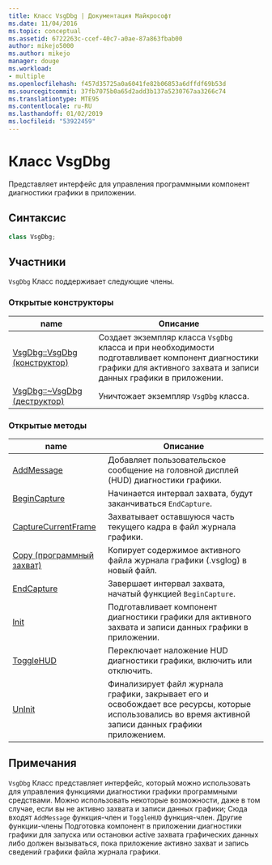 ```yaml
---
title: Класс VsgDbg | Документация Майкрософт
ms.date: 11/04/2016
ms.topic: conceptual
ms.assetid: 6722263c-ccef-40c7-a0ae-87a863fbab00
author: mikejo5000
ms.author: mikejo
manager: douge
ms.workload:
- multiple
ms.openlocfilehash: f457d35725a0a6041fe82b06853a6dffdf69b53d
ms.sourcegitcommit: 37fb7075b0a65d2add3b137a5230767aa3266c74
ms.translationtype: MTE95
ms.contentlocale: ru-RU
ms.lasthandoff: 01/02/2019
ms.locfileid: "53922459"
---
```

# <a name="vsgdbg-class"></a>Класс VsgDbg
Представляет интерфейс для управления программными компонент диагностики графики в приложении.  
  
## <a name="syntax"></a>Синтаксис  
  
```C++  
class VsgDbg;  
```  
  
## <a name="members"></a>Участники  
 `VsgDbg` Класс поддерживает следующие члены.  
  
### <a name="public-constructors"></a>Открытые конструкторы  
  
|name|Описание|  
|----------|-----------------|  
|[VsgDbg::VsgDbg (конструктор)](vsgdbg-vsgdbg-constructor.md)|Создает экземпляр класса `VsgDbg` класса и при необходимости подготавливает компонент диагностики графики для активного захвата и записи данных графики в приложении.|  
|[VsgDbg::~VsgDbg (деструктор)](vsgdbg-tilde-vsgdbg-destructor.md)|Уничтожает экземпляр `VsgDbg` класса.|  
  
### <a name="public-methods"></a>Открытые методы  
  
|name|Описание|  
|----------|-----------------|  
|[AddMessage](addmessage.md)|Добавляет пользовательское сообщение на головной дисплей (HUD) диагностики графики.|  
|[BeginCapture](begincapture.md)|Начинается интервал захвата, будут заканчиваться `EndCapture`.|  
|[CaptureCurrentFrame](capturecurrentframe.md)|Захватывает оставшуюся часть текущего кадра в файл журнала графики.|  
|[Copy (программный захват)](copy-programmatic-capture.md)|Копирует содержимое активного файла журнала графики (.vsglog) в новый файл.|  
|[EndCapture](endcapture.md)|Завершает интервал захвата, начатый функцией `BeginCapture`.|  
|[Init](init.md)|Подготавливает компонент диагностики графики для активного захвата и записи данных графики в приложении.|  
|[ToggleHUD](togglehud.md)|Переключает наложение HUD диагностики графики, включить или отключить.|  
|[UnInit](uninit.md)|Финализирует файл журнала графики, закрывает его и освобождает все ресурсы, которые использовались во время активной записи данных графики приложением.|  
  
## <a name="remarks"></a>Примечания  
 `VsgDbg` Класс представляет интерфейс, который можно использовать для управления функциями диагностики графики программными средствами. Можно использовать некоторые возможности, даже в том случае, если вы не активно захвата и записи данных графики; Сюда входят `AddMessage` функция-член и `ToggleHUD` функция-член. Другие функции-члены Подготовка компонент в приложении диагностики графики для запуска или остановки active захвата графических данных либо должен вызываться, пока приложение активно захват и запись сведений графики файла журнала графики.